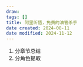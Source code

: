 ```yaml
---
draw:
tags: []
title: 阿里听悟，免费的油管杀手
date created: 2024-08-11
date modified: 2024-11-12
---
```



1. 分章节总结
2. 分角色提取
